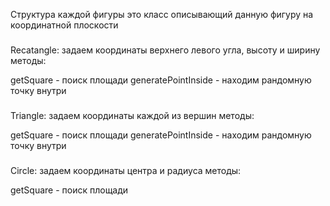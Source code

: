 Структура каждой фигуры это класс описывающий данную фигуру на координатной плоскости
###
Recatangle: задаем координаты верхнего левого угла, высоту и ширину
методы:

getSquare - поиск площади
generatePointInside - находим рандомную точку внутри 

###
Triangle: задаем координаты каждой из вершин 
методы:

getSquare - поиск площади
generatePointInside - находим рандомную точку внутри 

###
Circle: задаем координаты центра и радиуса
методы:

getSquare - поиск площади 